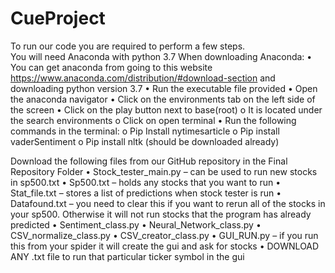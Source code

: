 # CueProject

To run our code you are required to perform a few steps.  
You will need Anaconda with python 3.7
When downloading Anaconda:
•	You can get anaconda from going to this website https://www.anaconda.com/distribution/#download-section and downloading python version 3.7
•	Run the executable file provided
•	Open the anaconda navigator
•	Click on the environments tab on the left side of the screen
•	Click on the play button next to base(root)
  o	It is located under the search environments 
  o	Click on open terminal
•	Run the following commands in the terminal:
  o	Pip Install nytimesarticle
  o	Pip install vaderSentiment
  o Pip install nltk (should be downloaded already)

Download the following files from our GitHub repository in the Final Repository Folder
•	Stock_tester_main.py – can be used to run new stocks in sp500.txt
•	Sp500.txt – holds any stocks that you want to run
•	Stat_file.txt – stores a list of predictions when stock tester is run
•	Datafound.txt – you need to clear this if you want to rerun all of the stocks in your sp500. Otherwise it will not run stocks that the program has already predicted
•	Sentiment_class.py
•	Neural_Network_class.py
•	CSV_normalize_class.py
•	CSV_creator_class.py
•	GUI_RUN.py – if you run this from your spider it will create the gui and ask for stocks 
•	DOWNLOAD ANY .txt file to run that particular ticker symbol in the gui


